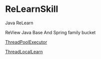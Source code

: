 # ReLearnSkill
Java ReLearn 

ReView Java Base And Spring family bucket 

[ThreadPoolExecutor](https://github.com/anzhen3531/ReLearnSkill/blob/master/ThreadReLearn/src/main/java/ThreadPoolLearn/ThreadPoolLearn.md)



[ThreadLocalLearn](https://github.com/anzhen3531/ReLearnSkill/blob/master/ThreadReLearn/TransmittableThreadLocalLearn.md)